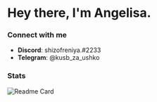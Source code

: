 # Hey there, I'm Angelisa.

### Connect with me
- **Discord**: shizofreniya.#2233
- **Telegram**: @kusb_za_ushko

### Stats
![Readme Card](https://github-readme-stats.vercel.app/api?username=shizofreniya&show_icons=true&theme=radical)

